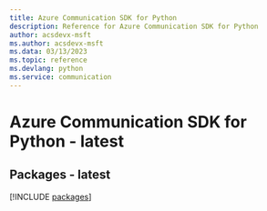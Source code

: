 ```yaml
---
title: Azure Communication SDK for Python
description: Reference for Azure Communication SDK for Python
author: acsdevx-msft
ms.author: acsdevx-msft
ms.data: 03/13/2023
ms.topic: reference
ms.devlang: python
ms.service: communication
---
```

# Azure Communication SDK for Python - latest
## Packages - latest
[!INCLUDE [packages](communication-index.md)]